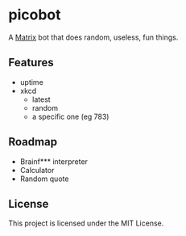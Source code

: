 # picobot

A [Matrix](https://matrix.org) bot that does random, useless, fun things.

## Features

* uptime
* xkcd
  * latest
  * random
  * a specific one (eg 783)

## Roadmap

* Brainf*** interpreter
* Calculator
* Random quote

## License

This project is licensed under the MIT License.
